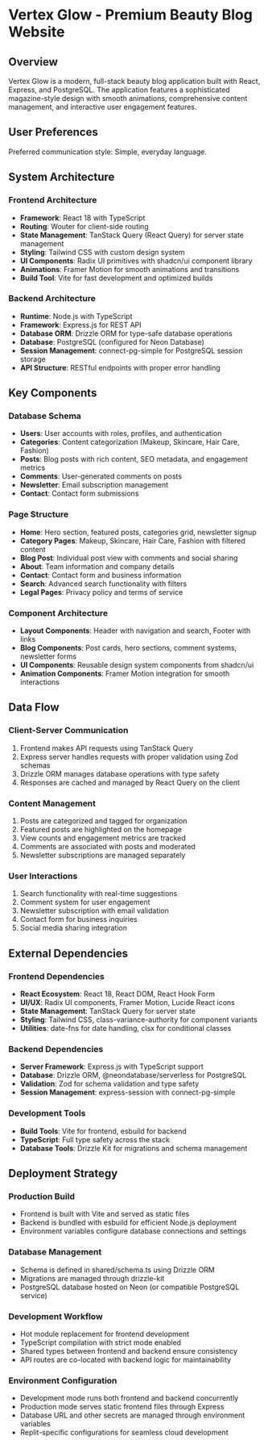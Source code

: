 # Vertex Glow - Premium Beauty Blog Website

## Overview

Vertex Glow is a modern, full-stack beauty blog application built with React, Express, and PostgreSQL. The application features a sophisticated magazine-style design with smooth animations, comprehensive content management, and interactive user engagement features.

## User Preferences

Preferred communication style: Simple, everyday language.

## System Architecture

### Frontend Architecture
- **Framework**: React 18 with TypeScript
- **Routing**: Wouter for client-side routing
- **State Management**: TanStack Query (React Query) for server state management
- **Styling**: Tailwind CSS with custom design system
- **UI Components**: Radix UI primitives with shadcn/ui component library
- **Animations**: Framer Motion for smooth animations and transitions
- **Build Tool**: Vite for fast development and optimized builds

### Backend Architecture
- **Runtime**: Node.js with TypeScript
- **Framework**: Express.js for REST API
- **Database ORM**: Drizzle ORM for type-safe database operations
- **Database**: PostgreSQL (configured for Neon Database)
- **Session Management**: connect-pg-simple for PostgreSQL session storage
- **API Structure**: RESTful endpoints with proper error handling

## Key Components

### Database Schema
- **Users**: User accounts with roles, profiles, and authentication
- **Categories**: Content categorization (Makeup, Skincare, Hair Care, Fashion)
- **Posts**: Blog posts with rich content, SEO metadata, and engagement metrics
- **Comments**: User-generated comments on posts
- **Newsletter**: Email subscription management
- **Contact**: Contact form submissions

### Page Structure
- **Home**: Hero section, featured posts, categories grid, newsletter signup
- **Category Pages**: Makeup, Skincare, Hair Care, Fashion with filtered content
- **Blog Post**: Individual post view with comments and social sharing
- **About**: Team information and company details
- **Contact**: Contact form and business information
- **Search**: Advanced search functionality with filters
- **Legal Pages**: Privacy policy and terms of service

### Component Architecture
- **Layout Components**: Header with navigation and search, Footer with links
- **Blog Components**: Post cards, hero sections, comment systems, newsletter forms
- **UI Components**: Reusable design system components from shadcn/ui
- **Animation Components**: Framer Motion integration for smooth interactions

## Data Flow

### Client-Server Communication
1. Frontend makes API requests using TanStack Query
2. Express server handles requests with proper validation using Zod schemas
3. Drizzle ORM manages database operations with type safety
4. Responses are cached and managed by React Query on the client

### Content Management
1. Posts are categorized and tagged for organization
2. Featured posts are highlighted on the homepage
3. View counts and engagement metrics are tracked
4. Comments are associated with posts and moderated
5. Newsletter subscriptions are managed separately

### User Interactions
1. Search functionality with real-time suggestions
2. Comment system for user engagement
3. Newsletter subscription with email validation
4. Contact form for business inquiries
5. Social media sharing integration

## External Dependencies

### Frontend Dependencies
- **React Ecosystem**: React 18, React DOM, React Hook Form
- **UI/UX**: Radix UI components, Framer Motion, Lucide React icons
- **State Management**: TanStack Query for server state
- **Styling**: Tailwind CSS, class-variance-authority for component variants
- **Utilities**: date-fns for date handling, clsx for conditional classes

### Backend Dependencies
- **Server Framework**: Express.js with TypeScript support
- **Database**: Drizzle ORM, @neondatabase/serverless for PostgreSQL
- **Validation**: Zod for schema validation and type safety
- **Session Management**: express-session with connect-pg-simple

### Development Tools
- **Build Tools**: Vite for frontend, esbuild for backend
- **TypeScript**: Full type safety across the stack
- **Database Tools**: Drizzle Kit for migrations and schema management

## Deployment Strategy

### Production Build
- Frontend is built with Vite and served as static files
- Backend is bundled with esbuild for efficient Node.js deployment
- Environment variables configure database connections and settings

### Database Management
- Schema is defined in shared/schema.ts using Drizzle ORM
- Migrations are managed through drizzle-kit
- PostgreSQL database hosted on Neon (or compatible PostgreSQL service)

### Development Workflow
- Hot module replacement for frontend development
- TypeScript compilation with strict mode enabled
- Shared types between frontend and backend ensure consistency
- API routes are co-located with backend logic for maintainability

### Environment Configuration
- Development mode runs both frontend and backend concurrently
- Production mode serves static frontend files through Express
- Database URL and other secrets are managed through environment variables
- Replit-specific configurations for seamless cloud development